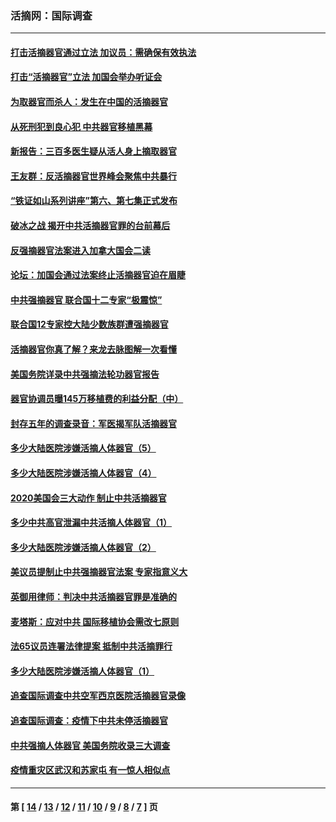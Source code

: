 ### 活摘网：国际调查
---
#### [打击活摘器官通过立法 加议员：需确保有效执法](../../pages/nf5947/n13886356.md?02230430) 
#### [打击“活摘器官”立法 加国会举办听证会](../../pages/nf5947/n13869362.md?02230430) 
#### [为取器官而杀人：发生在中国的活摘器官](../../pages/nf5947/n13794731.md?02230430) 
#### [从死刑犯到良心犯 中共器官移植黑幕](../../pages/nf5947/n13764669.md?02230430) 
#### [新报告：三百多医生疑从活人身上摘取器官](../../pages/nf5947/n13703044.md?02230430) 
#### [王友群：反活摘器官世界峰会聚焦中共暴行](../../pages/nf5947/n13250738.md?02230430) 
#### [“铁证如山系列讲座”第六、第七集正式发布](../../pages/nf5947/n13106287.md?02230430) 
#### [破冰之战 揭开中共活摘器官罪的台前幕后](../../pages/nf5947/n13082457.md?02230430) 
#### [反强摘器官法案进入加拿大国会二读](../../pages/nf5947/n13033450.md?02230430) 
#### [论坛：加国会通过法案终止活摘器官迫在眉睫](../../pages/nf5947/n13029839.md?02230430) 
#### [中共强摘器官 联合国十二专家“极震惊”](../../pages/nf5947/n13024313.md?02230430) 
#### [联合国12专家控大陆少数族群遭强摘器官](../../pages/nf5947/n13023877.md?02230430) 
#### [活摘器官你真了解？来龙去脉图解一次看懂](../../pages/nf5947/n13013820.md?02230430) 
#### [美国务院详录中共强摘法轮功器官报告](../../pages/nf5947/n12944519.md?02230430) 
#### [器官协调员曝145万移植费的利益分配（中）](../../pages/nf5947/n12894547.md?02230430) 
#### [封存五年的调查录音：军医揭军队活摘器官](../../pages/nf5947/n12798692.md?02230430) 
#### [多少大陆医院涉嫌活摘人体器官（5）](../../pages/nf5947/n12768383.md?02230430) 
#### [多少大陆医院涉嫌活摘人体器官（4）](../../pages/nf5947/n12664434.md?02230430) 
#### [2020美国会三大动作 制止中共活摘器官](../../pages/nf5947/n12682004.md?02230430) 
#### [多少中共高官泄漏中共活摘人体器官（1）](../../pages/nf5947/n12671234.md?02230430) 
#### [多少大陆医院涉嫌活摘人体器官（2）](../../pages/nf5947/n12655589.md?02230430) 
#### [美议员提制止中共强摘器官法案 专家指意义大](../../pages/nf5947/n12630561.md?02230430) 
#### [英御用律师：判决中共活摘器官罪是准确的](../../pages/nf5947/n12580740.md?02230430) 
#### [麦塔斯：应对中共 国际移植协会需改七原则](../../pages/nf5947/n12514711.md?02230430) 
#### [法65议员连署法律提案 抵制中共活摘罪行](../../pages/nf5947/n12437047.md?02230430) 
#### [多少大陆医院涉嫌活摘人体器官（1）](../../pages/nf5947/n12414284.md?02230430) 
#### [追查国际调查中共空军西京医院活摘器官录像](../../pages/nf5947/n12348837.md?02230430) 
#### [追查国际调查：疫情下中共未停活摘器官](../../pages/nf5947/n12273415.md?02230430) 
#### [中共强摘人体器官 美国务院收录三大调查](../../pages/nf5947/n12181488.md?02230430) 
#### [疫情重灾区武汉和苏家屯 有一惊人相似点](../../pages/nf5947/n12150824.md?02230430) 

---
#### 第 [ [14](./14.md?02230430) / [13](./13.md?02230430) / [12](./12.md?02230430) / [11](./11.md?02230430) / [10](./10.md?02230430) / [9](./9.md?02230430) / [8](./8.md?02230430) / [7](./7.md?02230430) ] 页
